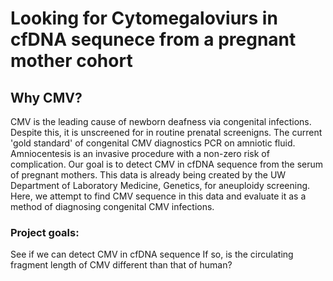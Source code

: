 # Looking for Cytomegaloviurs in cfDNA sequnece from a pregnant mother cohort
## Why CMV? 
CMV is the leading cause of newborn deafness via congenital infections. Despite this, it is unscreened for in routine prenatal screenigns. The current 'gold standard' of congenital CMV diagnostics PCR on amniotic fluid. Amniocentesis is an invasive procedure with a non-zero risk of complication. Our goal is to detect CMV in cfDNA sequence from the serum of pregnant mothers. This data is already being created by the UW Department of Laboratory Medicine, Genetics, for aneuploidy screening. Here, we attempt to find CMV sequence in this data and evaluate it as a method of diagnosing congenital CMV infections.
### Project goals:   
 See if we can detect CMV in cfDNA sequence 
 If so, is the circulating fragment length of CMV different than that of human?

